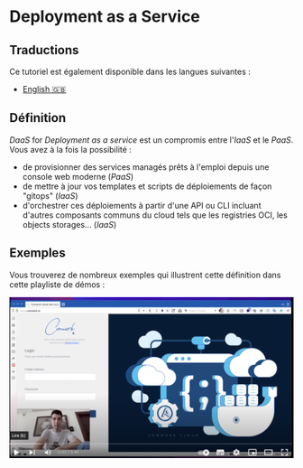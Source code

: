 # Deployment as a Service

## Traductions

Ce tutoriel est également disponible dans les langues suivantes :
* [English 🇬🇧](../../../tutorials/daas.md)

## Définition

_DaaS_ for _Deployment as a service_ est un compromis entre l'_IaaS_ et le _PaaS_. Vous avez à la fois la possibilité :
* de provisionner des services managés prêts à l'emploi depuis une console web moderne (_PaaS_)
* de mettre à jour vos templates et scripts de déploiements de façon "gitops" (_IaaS_)
* d'orchestrer ces déploiements à partir d'une API ou CLI incluant d'autres composants communs du cloud tels que les registries OCI, les objects storages... (_IaaS_)

[^1]: _Infrastructure as a service_
[^2]: _Platform as a service_

## Exemples

Vous trouverez de nombreux exemples qui illustrent cette définition dans cette playliste de démos :

[![demo_playlist](../../../img/demo_1.png)](https://youtube.com/playlist?list=PLVa_2sL_l0msxUnmaSpLAGlwOxizXWjht)
